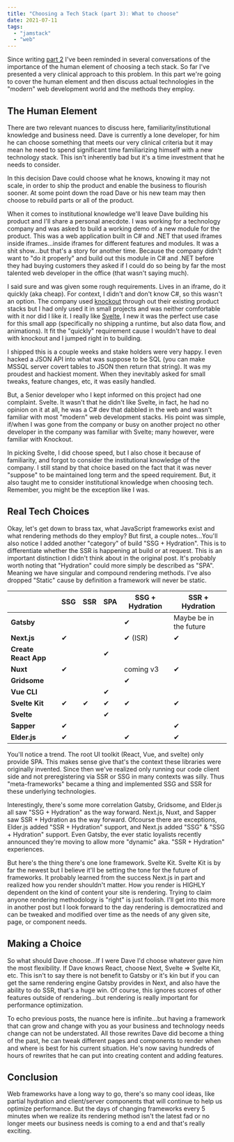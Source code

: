 ```yaml
---
title: "Choosing a Tech Stack (part 3): What to choose"
date: 2021-07-11
tags:
  - "jamstack"
  - "web"
---
```


Since writing [part 2](/blog/choosing-a-tech-stack-part-2-how-to-choose/) I've been reminded in several conversations of the importance of the human element of choosing a tech stack. So far I've presented a very clinical approach to this problem. In this part we're going to cover the human element and then discuss actual technologies in the "modern" web development world and the methods they employ.

## The Human Element

There are two relevant nuances to discuss here, familiarity/institutional knowledge and business need. Dave is currently a lone developer, for him he can choose something that meets our very clinical criteria but it may mean he need to spend significant time familiarizing himself with a new technology stack. This isn't inherently bad but it's a time investment that he needs to consider.

In this decision Dave could choose what he knows, knowing it may not scale, in order to ship the product and enable the business to flourish sooner. At some point down the road Dave or his new team may then choose to rebuild parts or all of the product.

When it comes to institutional knowledge we'll leave Dave building his product and I'll share a personal anecdote. I was working for a technology company and was asked to build a working demo of a new module for the product. This was a web application built in C# and .NET that used iframes inside iframes...inside iframes for different features and modules. It was a shit show...but that's a story for another time. Because the company didn't want to "do it properly" and build out this module in C# and .NET before they had buying customers they asked if I could do so being by far the most talented web developer in the office (that wasn't saying much).

I said sure and was given some rough requirements. Lives in an iframe, do it quickly (aka cheap). For context, I didn't and don't know C#, so this wasn't an option. The company used [knockout](https://knockoutjs.com/) through out their existing product stacks but I had only used it in small projects and was neither comfortable with it nor did I like it. I really like [Svelte](https://svelte.dev/), I new it was the perfect use case for this small app (specifically no shipping a runtime, but also data flow, and animations). It fit the "quickly" requirement cause I wouldn't have to deal with knockout and I jumped right in to building.

I shipped this is a couple weeks and stake holders were very happy. I even hacked a JSON API into what was suppose to be SQL (you can make MSSQL server covert tables to JSON then return that string). It was my proudest and hackiest moment. When they inevitably asked for small tweaks, feature changes, etc, it was easily handled.

But, a Senior developer who I kept informed on this project had one complaint. Svelte. It wasn't that he didn't like Svelte, in fact, he had no opinion on it at all, he was a C# dev that dabbled in the web and wasn't familiar with most "modern" web development stacks. His point was simple, if/when I was gone from the company or busy on another project no other developer in the company was familiar with Svelte; many however, were familiar with Knockout.

In picking Svelte, I did choose speed, but I also chose it because of familiarity, and forgot to consider the institutional knowledge of the company. I still stand by that choice based on the fact that it was never "suppose" to be maintained long term and the speed requirement. But, it also taught me to consider institutional knowledge when choosing tech. Remember, you might be the exception like I was.

## Real Tech Choices

Okay, let's get down to brass tax, what JavaScript frameworks exist and what rendering methods do they employ? But first, a couple notes...You'll also notice I added another "category" of build "SSG + Hydration". This is to differentiate whether the SSR is happening at build or at request. This is an important distinction I didn't think about in the original post. It's probably worth noting that "Hydration" could more simply be described as "SPA". Meaning we have singular and compound rendering methods. I've also dropped "Static" cause by definition a framework will never be static.

|  | **SSG** | **SSR** | **SPA** | **SSG + Hydration** | **SSR + Hydration** |
| --- | --- | --- | --- | --- | --- |
| **Gatsby** |  |  |  | ✔ | Maybe be in the future |
| **Next.js** | ✔ |  |  | ✔ (ISR) | ✔ |
| **Create React App** |  |  | ✔ |  |  |
| **Nuxt** | ✔ |  |  | coming v3 | ✔ |
| **Gridsome** |  |  |  | ✔ |  |
| **Vue CLI** |  |  | ✔ |  |  |
| **Svelte Kit** | ✔ | ✔ | ✔ | ✔ | ✔ |
| **Svelte** |  |  | ✔ |  |  |
| **Sapper** | ✔ |  |  |  | ✔ |
| **Elder.js** | ✔ |  |  | ✔ | ✔ |

You'll notice a trend. The root UI toolkit (React, Vue, and svelte) only provide SPA. This makes sense give that's the context these libraries were originally invented. Since then we've realized only running our code client side and not preregistering via SSR or SSG in many contexts was silly. Thus "meta-frameworks" became a thing and implemented SSG and SSR for these underlying technologies.

Interestingly, there's some more correlation Gatsby, Gridsome, and Elder.js all saw "SSG + Hydration" as the way forward. Next.js, Nuxt, and Sapper saw SSR + Hydration as the way forward. Ofcourse there are exceptions, Elder.js added "SSR + Hydration" support, and Next.js added "SSG" & "SSG + Hydration" support. Even Gatsby, the ever static loyalists recently announced they're moving to allow more "dynamic" aka. "SSR + Hydration" experiences.

But here's the thing there's one lone framework. Svelte Kit. Svelte Kit is by far the newest but I believe it'll be setting the tone for the future of frameworks. It probably learned from the success Next.js in part and realized how you render shouldn't matter. How you render is HIGHLY dependent on the kind of content your site is rendering. Trying to claim anyone rendering methodology is "right" is just foolish. I'll get into this more in another post but I look forward to the day rendering is democratized and can be tweaked and modified over time as the needs of any given site, page, or component needs.

## Making a Choice

So what should Dave choose...If I were Dave I'd choose whatever gave him the most flexibility. If Dave knows React, choose Next, Svelte => Svelte Kit, etc. This isn't to say there is not benefit to Gatsby or it's kin but if you can get the same rendering engine Gatsby provides in Next, and also have the ability to do SSR, that's a huge win. Of course, this ignores scores of other features outside of rendering...but rendering is really important for performance optimization.

To echo previous posts, the nuance here is infinite...but having a framework that can grow and change with you as your business and technology needs change can not be understated. All those rewrites Dave did become a thing of the past, he can tweak different pages and components to render when and where is best for his current situation. He's now saving hundreds of hours of rewrites that he can put into creating content and adding features.

## Conclusion

Web frameworks have a long way to go, there's so many cool ideas, like partial hydration and client/server components that will continue to help us optimize performance. But the days of changing frameworks every 5 minutes when we realize its rendering method isn't the latest fad or no longer meets our business needs is coming to a end and that's really exciting.
